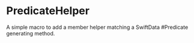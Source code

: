 # PredicateHelper
A simple macro to add a member helper matching a SwiftData #Predicate generating method.
